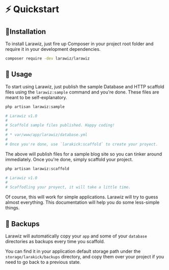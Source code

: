 # ⚡ Quickstart

## 💾Installation

To install Larawiz, just fire up Composer in your project root folder and require it in your development dependencies.

```bash
composer require -dev larawiz/larawiz 
```

## 📘 Usage

To start using Larawiz, just publish the sample Database and HTTP scaffold files using the `larawiz:sample` command and you're done. These files are meant to be self-explanatory.

```bash
php artisan larawiz:sample

# Larawiz v1.0
#
# Scaffold sample files published. Happy coding!
#
# * var/www/app/larawiz/database.yml
#
# Once you're done, use `larakick:scaffold` to create your proyect.
```

The above will publish files for a sample blog site so you can tinker around immediately. Once you're done, simply scaffold your project.

```bash
php artisan larawiz:scaffold

# Larawiz v1.0
#
# Scaffodling your proyect, it will take a little time.
```

Of course, this will work for simple applications. Larawiz will try to guess almost everything. This documentation will help you do some less-simple things.

## 📂 Backups

Larawiz will automatically copy your `app` and some of your `database` directories as backups every time you scaffold.

You can find it in your application default storage path under the `storage/larakick/backups` directory, and copy them over your project if you need to go back to a previous state.

